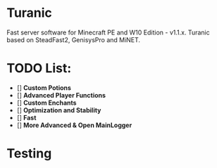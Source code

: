 # Turanic
Fast server software for Minecraft PE and W10 Edition - v1.1.x.
Turanic based on SteadFast2, GenisysPro and MiNET.

# TODO List:
- [] **Custom Potions**
- [] **Advanced Player Functions**
- [] **Custom Enchants**
- [] **Optimization and Stability**
- [] **Fast**
- [] **More Advanced & Open MainLogger**

# Testing
